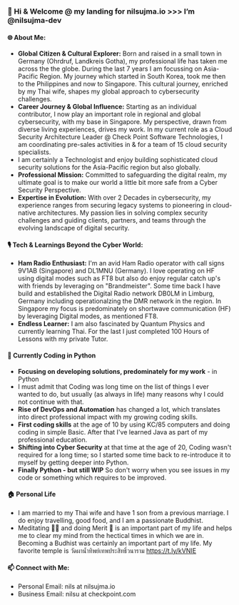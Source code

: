 ### 👋 Hi & Welcome @ my landing for nilsujma.io >>> I’m @nilsujma-dev

#### 🌐 About Me:
- **Global Citizen & Cultural Explorer:** Born and raised in a small town in Germany (Ohrdruf, Landkreis Gotha), my professional life has taken me across the the globe. During the last 7 years I am focussing on Asia-Pacific Region. My journey which started in South Korea, took me then to the Philippines and now to Singapore. This cultural journey, enriched by my Thai wife, shapes my global approach to cybersecurity challenges.
- **Career Journey & Global Influence:** Starting as an individual contributor, I now play an important role in regional and global cybersecurity, with my base in Singapore. My perspective, drawn from diverse living experiences, drives my work. In my current role as a Cloud Security Architecture Leader @ Check Point Software Technologies, I am coordinating pre-sales activities in & for a team of 15 cloud security specialists.
- I am certainly a Technologist and enjoy building sophisticated cloud security solutions for the Asia-Pacific region but also globally. 
- **Professional Mission:** Committed to safeguarding the digital realm, my ultimate goal is to make our world a little bit more safe from a Cyber Security Perspective. 
- **Expertise in Evolution:** With over 2 Decades in cybersecurity, my experience ranges from securing legacy systems to pioneering in cloud-native architectures. My passion lies in solving complex security challenges and guiding clients, partners, and teams through the evolving landscape of digital security. 

#### 🎙️ Tech & Learnings Beyond the Cyber World:
- **Ham Radio Enthusiast:** I'm an avid Ham Radio operator with call signs 9V1AB (Singapore) and DL1MNU (Germany). I love operating on HF using digital modes such as FT8 but also do enjoy regular catch up's with friends by leveraging on "Brandmeister". Some time back I have build and established the Digital Radio network DB0LM in Limburg, Germany including operationalzing the DMR network in the region. In Singapore my focus is predominately on shortwave communication (HF) by leveraging Digital modes, as mentioned FT8. 
- **Endless Learner:** I am also fascinated by Quantum Physics and currently learning Thai. For the last I just completed 100 Hours of Lessons with my private Tutor. 

#### 🌱 Currently Coding in Python
- **Focusing on developing solutions, predominately for my work** - in Python
- I must admit that Coding was long time on the list of things I ever wanted to do, but usually (as always in life) many reasons why I could not continue with that.
- **Rise of DevOps and Automation** has changed a lot, which translates into direct professional impact with my growing coding skills.
- **First coding skills** at the age of 10 by using KC/85 computers and doing coding in simple Basic. After that I've learned Java as part of my professional education.
- **Shifting into Cyber Security** at that time at the age of 20, Coding wasn't required for a long time; so I started some time back to re-introduce it to myself by getting deeper into Python.
- **Finally Python - but still WIP** So don't worry when you see issues in my code or something which requires to be improved. 

#### 🏠 Personal Life
- I am married to my Thai wife and have 1 son from a previous marriage. I do enjoy travelling, good food, and I am a passionate Buddhist.
- Meditating 🧘‍♀️ and doing Merit 🙏 is an important part of my life and helps me to clear my mind from the hectical times in which we are in. Becoming a Budhist was certainly an important part of my life. My favorite temple is วัดผาน้ำทิพย์เทพประสิทธิ์วนาราม https://t.ly/kVNIE
  
#### 📫 Connect with Me:
- Personal Email: nils at nilsujma.io
- Business Email: nilsu at checkpoint.com
